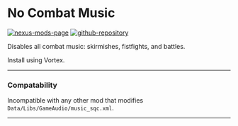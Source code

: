 [//]: # (DO NOT EDIT: This file has been autogenerated, any changes will be overwritten)
# No Combat Music

[![nexus-mods-page](https://img.shields.io/badge/Mod-No%20Combat%20Music-bf4848?style=flat-square–=nexusmods)](https://www.nexusmods.com/kingdomcomedeliverance2/mods/1216) [![github-repository](https://img.shields.io/badge/Open-Source-2ea44f?style=flat-square&logo=github)](https://github.com/rdok/kcd2_no_combat_music)

Disables all combat music: skirmishes, fistfights, and battles.

Install using Vortex.

---

### Compatability

Incompatible with any other mod that modifies `Data/Libs/GameAudio/music_sqc.xml`.


***

[//]: # (DO NOT EDIT: This file has been autogenerated, any changes will be overwritten)
